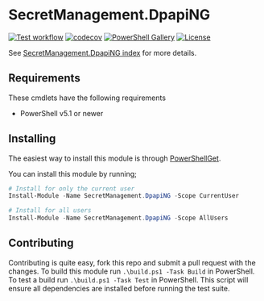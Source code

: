 # SecretManagement.DpapiNG

[![Test workflow](https://github.com/jborean93/SecretManagement.DpapiNG/workflows/Test%20SecretManagement.DpapiNG/badge.svg)](https://github.com/jborean93/SecretManagement.DpapiNG/actions/workflows/ci.yml)
[![codecov](https://codecov.io/gh/jborean93/SecretManagement.DpapiNG/branch/main/graph/badge.svg?token=b51IOhpLfQ)](https://codecov.io/gh/jborean93/SecretManagement.DpapiNG)
[![PowerShell Gallery](https://img.shields.io/powershellgallery/dt/SecretManagement.DpapiNG.svg)](https://www.powershellgallery.com/packages/SecretManagement.DpapiNG)
[![License](https://img.shields.io/badge/license-MIT-blue.svg)](https://github.com/jborean93/SecretManagement.DpapiNG/blob/main/LICENSE)

See [SecretManagement.DpapiNG index](docs/en-US/SecretManagement.DpapiNG.md) for more details.

## Requirements

These cmdlets have the following requirements

* PowerShell v5.1 or newer

## Installing

The easiest way to install this module is through [PowerShellGet](https://docs.microsoft.com/en-us/powershell/gallery/overview).

You can install this module by running;

```powershell
# Install for only the current user
Install-Module -Name SecretManagement.DpapiNG -Scope CurrentUser

# Install for all users
Install-Module -Name SecretManagement.DpapiNG -Scope AllUsers
```

## Contributing

Contributing is quite easy, fork this repo and submit a pull request with the changes.
To build this module run `.\build.ps1 -Task Build` in PowerShell.
To test a build run `.\build.ps1 -Task Test` in PowerShell.
This script will ensure all dependencies are installed before running the test suite.
